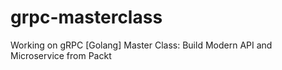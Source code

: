 # grpc-masterclass
Working on gRPC [Golang] Master Class: Build Modern API and Microservice from Packt
